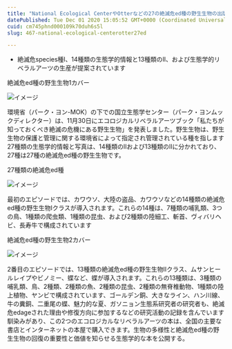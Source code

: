 ```yaml
---
title: "National Ecological CenterやOtterなどの27の絶滅危ed種の野生生物の出版物、"
datePublished: Tue Dec 01 2020 15:05:52 GMT+0000 (Coordinated Universal Time)
cuid: cm745phnd000109k70duh6s5l
slug: 467-national-ecological-centerotter27ed

---
```



- 絶滅危species種I、14種類の生態学的情報と13種類のII、および生態学的リベラルアーツの生産が提案されています

絶滅危ed種の野生生物1カバー

![イメージ](https://cdn.hashnode.com/res/hashnode/image/upload/v1739500531724/29559acd-c7f7-4cbb-adfc-87b6692d6b5e.png)

環境省（パーク・ヨン-MOK）の下での国立生態学センター（パーク・ヨンムックディレクター）は、11月30日にエコロジカルリベラルアーツブック「私たちが知っておくべき絶滅の危機にある野生生物」を発表しました。野生生物は、野生生物の保護と管理に関する環境省によって指定され管理されている種を指します27種類の生態学的情報と写真は、14種類のIIおよび13種類のIIに分かれており、27種は27種の絶滅危ed種の野生生物です。

27種類の絶滅危ed種

![イメージ](https://cdn.hashnode.com/res/hashnode/image/upload/v1739500534237/15205af6-71ae-471a-a67f-126945b848b7.png)

最初のエピソードでは、カワウソ、大陸の盗品、カワウソなどの14種類の絶滅危ed種の野生生物Iクラスが導入されます。これらの14種は、7種類の哺乳類、3つの鳥、1種類の爬虫類、1種類の昆虫、および2種類の陸細工、斬首、ヴィバリヘビ、長寿牛で構成されています

絶滅危ed種の野生生物2カバー

![イメージ](https://cdn.hashnode.com/res/hashnode/image/upload/v1739500536326/b803c155-4795-40bc-a5ef-b111ba53b528.png)

2番目のエピソードでは、13種類の絶滅危ed種の野生生物IIクラス、ムサンヒールレイプやビノミー、蝶など、蝶が導入されます。これらの13種類は、3種類の哺乳類、鳥、2種類、2種類の魚、2種類の昆虫、2種類の無脊椎動物、1種類の陸上植物、ヤンビで構成されています、ゴールデン銅、大きなライン、ハン川線、牛の糞銅、二重尾の蝶、魅力的な夏、ガソニョン生態系研究者の研究者も、絶滅危edageされた理由や修復方向に参加するなどの研究活動の記録を含んでいます馴染みがあり、この2つのエコロジカルなリベラルアーツの本は、全国の主要な書店とインターネットの本屋で購入できます。生物の多様性と絶滅危ed種の野生生物の回復の重要性と価値を知らせる生態学的な本を公開する。